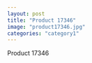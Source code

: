 ```yaml
---
layout: post
title: "Product 17346"
image: "product17346.jpg"
categories: "category1"
---
```

Product 17346
